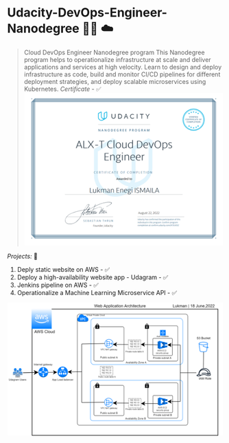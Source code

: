 # Udacity-DevOps-Engineer-Nanodegree :technologist: :cloud:

> Cloud DevOps Engineer Nanodegree program
This Nanodegree program helps to operationalize infrastructure at scale and deliver applications and services at high velocity. Learn to design and deploy infrastructure as code, build and monitor CI/CD pipelines for different deployment strategies, and deploy scalable microservices using Kubernetes.
*Certificate* - :white_check_mark: 
![Certificate](https://raw.githubusercontent.com/ismailukman/Udacity-DevOps-Engineer-Nanodegree/master/4-ML-Microservices/devops-lukman.png)


*Projects:*  :open_book:
1. Deply static website on AWS - :white_check_mark:
2. Deploy a high-availability website app - Udagram - :white_check_mark:
3. Jenkins pipeline on AWS - :white_check_mark: 
4. Operationalize a Machine Learning Microservice API - :white_check_mark: 

![DevOps App Architecture](https://raw.githubusercontent.com/ismailukman/Udacity-DevOps-Engineer-Nanodegree/master/2-Deply-Highly-available-webApp-Udagram/devops_architech.png)
